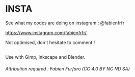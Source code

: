 # INSTA

See what my codes are doing on instagram : @fabienfrfr

https://www.instagram.com/fabienfrfr/

Not optimised, don't hesitate to comment !

##

Use with Gimp, Inkscape and Blender.

###### Attribution required : Fabien Furfaro (CC 4.0 BY NC ND SA)
